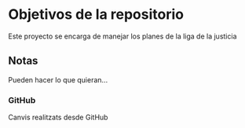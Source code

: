 # Objetivos de la repositorio

Este proyecto se encarga de manejar los planes de la liga de la justicia


## Notas
Pueden hacer lo que quieran...

### GitHub
Canvis realitzats desde GitHub

